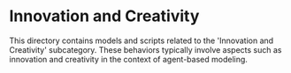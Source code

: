 # Innovation and Creativity

This directory contains models and scripts related to the 'Innovation and Creativity' subcategory. These behaviors typically involve aspects such as innovation and creativity in the context of agent-based modeling.
